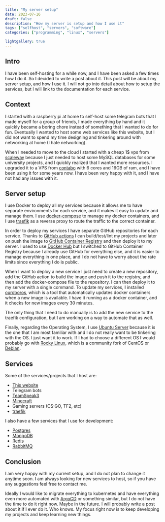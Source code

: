 ```yaml
---
title: "My server setup"
date: 2023-07-16
draft: false
description: "How my server is setup and how I use it"
tags: ["selfhost", "servers", "software"]
categories: ["programming", "linux", "servers"]

lightgallery: true
---
```


## Intro

I have been self-hosting for a while now, and I have been asked a few times how I do it. So I decided to write a post about it. This post will be about my server setup, and how I use it. I will not go into detail about how to setup the services, but I will link to the documentation for each service.

## Context

I started with a raspberry pi at home to self-host some telegram bots that I made myself for a group of friends, I made everything by hand and it quickly became a boring chore instead of something that I wanted to do for fun. Eventually I wanted to host some web services like this website, but I did not want to spend my time designing and tinkering around with networking at home (I hate networking).

When I needed to move to the cloud I started with a cheap 1$ vps from [scaleway](https://www.scaleway.com/en/) because I just needed to host some MySQL databases for some university projects, and I quickly realized that I wanted more resources. I upgraded it to a VPS from [contabo](https://contabo.com/en/) with 6 cores and 16GB of ram, and I have been using it for some years now. I have been very happy with it, and I have not had any issues with it.

## Server setup

I use Docker to deploy all my services because it allows me to have separate environments for each service, and it makes it easy to update and manage them. I use [docker-compose](https://docs.docker.com/compose/) to manage my docker containers, and I use [traefik](https://doc.traefik.io/traefik/) as a reverse proxy to route the traffic to the correct container.

In order to deploy my services I have separate GitHub repositories for each service. Thanks to [GitHub actions](https://github.com/features/actions) I can build/test/lint my projects and later on push the image to [GitHub Container Registry](https://docs.github.com/en/packages/guides/about-github-container-registry) and then deploy it to my server. I used to use [Docker Hub](https://hub.docker.com/) but I switched to GitHub Container Registry because I already use GitHub for everything else, and it is easier to manage everything in one place, and I do not have to worry about the rate limits since everything I do is public.

When I want to deploy a new service I just need to create a new repository, add the GitHub action to build the image and push it to the registry, and then add the docker-compose file to the repository. I can then deploy it to my server with a single command.
To update my services, I installed [ouroboros](https://github.com/pyouroboros/ouroboros), which is a tool that automatically updates docker containers when a new image is available. I have it running as a docker container, and it checks for new images every 30 minutes.

The only thing that I need to do manually is to add the new service to the traefik configuration, but I am working on a way to automate that as well.

Finally, regarding the Operating System, I use [Ubuntu Server](https://ubuntu.com/server) because it is the one that I am most familiar with and I do not really want to be tinkering with the OS. I just want it to work. If I had to choose a different OS I would probably go with [Rocky Linux](https://rockylinux.org/), which is a community fork of CentOS or [Debian](https://www.debian.org/).

## Services

Some of the services/projects that I host are:

- [This website](https://adrianvillanueva.com)
- Telegram bots
- [TeamSpeak3](https://teamspeak.com/en/)
- [Minecraft](https://www.minecraft.net/en-us)
- Gaming servers (CS:GO, TF2, etc)
- [traefik](https://doc.traefik.io/traefik/)

I also have a few services that I use for development:

- [Postgres](https://www.postgresql.org/)
- [MongoDB](https://www.mongodb.com/)
- [Redis](https://redis.io/)
- [RabbitMQ](https://www.rabbitmq.com/)

## Conclusion

I am very happy with my current setup, and I do not plan to change it anytime soon. I am always looking for new services to host, so if you have any suggestions feel free to contact me.

Ideally I would like to migrate everything to kubernetes and have everything even more automated with [ArgoCD](https://argo-cd.readthedocs.io/en/stable/) or something similar, but I do not have the time to do it right now. Maybe in the future. I will probably write a post about it if I ever do it. Who knows.
My focus right now is to keep developing my projects and keep learning new things.
